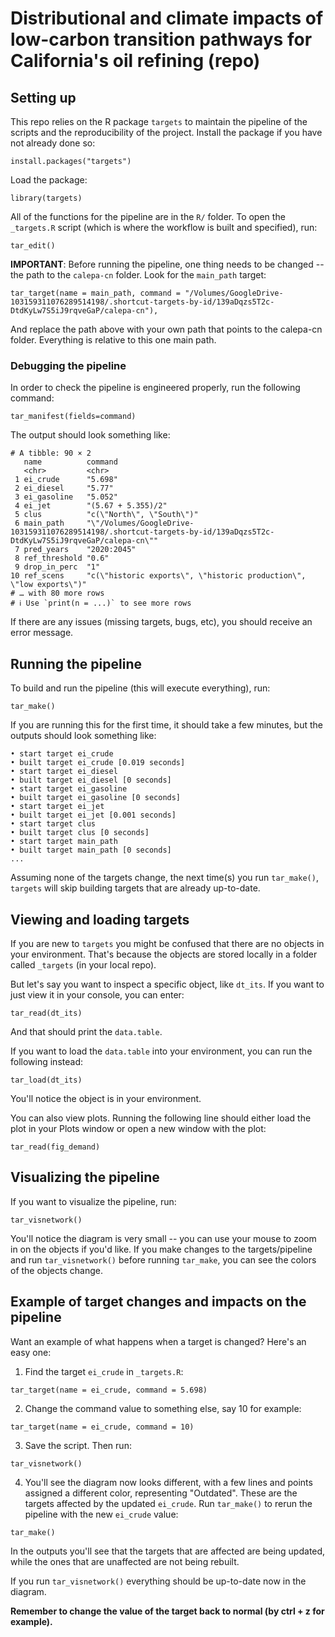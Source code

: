 # Distributional and climate impacts of low-carbon transition pathways for California's oil refining (repo)

## Setting up
This repo relies on the R package ``targets`` to maintain the pipeline of the scripts and the reproducibility of the project.
Install the package if you have not already done so:

```
install.packages("targets")
```

Load the package:

```
library(targets)
```

All of the functions for the pipeline are in the ``R/`` folder.
To open the ``_targets.R`` script (which is where the workflow is built and specified), run:

```
tar_edit()
```

**IMPORTANT**: Before running the pipeline, one thing needs to be changed -- the path to the ``calepa-cn`` folder. 
Look for the ``main_path`` target:

```
tar_target(name = main_path, command = "/Volumes/GoogleDrive-103159311076289514198/.shortcut-targets-by-id/139aDqzs5T2c-DtdKyLw7S5iJ9rqveGaP/calepa-cn"),
```

And replace the path above with your own path that points to the calepa-cn folder. Everything is relative to this one main path.

### Debugging the pipeline
In order to check the pipeline is engineered properly, run the following command:

```
tar_manifest(fields=command)
```

The output should look something like:
```
# A tibble: 90 × 2
   name          command                                                                                                             
   <chr>         <chr>                                                                                                               
 1 ei_crude      "5.698"                                                                                                             
 2 ei_diesel     "5.77"                                                                                                              
 3 ei_gasoline   "5.052"                                                                                                             
 4 ei_jet        "(5.67 + 5.355)/2"                                                                                                  
 5 clus          "c(\"North\", \"South\")"                                                                                           
 6 main_path     "\"/Volumes/GoogleDrive-103159311076289514198/.shortcut-targets-by-id/139aDqzs5T2c-DtdKyLw7S5iJ9rqveGaP/calepa-cn\""
 7 pred_years    "2020:2045"                                                                                                         
 8 ref_threshold "0.6"                                                                                                               
 9 drop_in_perc  "1"                                                                                                                 
10 ref_scens     "c(\"historic exports\", \"historic production\", \"low exports\")"                                                 
# … with 80 more rows
# ℹ Use `print(n = ...)` to see more rows
```
If there are any issues (missing targets, bugs, etc), you should receive an error message.

## Running the pipeline

To build and run the pipeline (this will execute everything), run:

```
tar_make()
```

If you are running this for the first time, it should take a few minutes, but the outputs should look something like:

```
• start target ei_crude
• built target ei_crude [0.019 seconds]
• start target ei_diesel
• built target ei_diesel [0 seconds]
• start target ei_gasoline
• built target ei_gasoline [0 seconds]
• start target ei_jet
• built target ei_jet [0.001 seconds]
• start target clus
• built target clus [0 seconds]
• start target main_path
• built target main_path [0 seconds]
...
```

Assuming none of the targets change, the next time(s) you run ``tar_make()``, ``targets`` will skip building targets that are already up-to-date. 

## Viewing and loading targets

If you are new to ``targets`` you might be confused that there are no objects in your environment. That's because the objects are stored locally in a folder called ``_targets`` (in your local repo).

But let's say you want to inspect a specific object, like ``dt_its``. If you want to just view it in your console, you can enter:

```
tar_read(dt_its)
```

And that should print the ``data.table``.

If you want to load the ``data.table`` into your environment, you can run the following instead:

```
tar_load(dt_its)
```

You'll notice the object is in your environment.

You can also view plots. Running the following line should either load the plot in your Plots window or open a new window with the plot:

```
tar_read(fig_demand)
```

## Visualizing the pipeline

If you want to visualize the pipeline, run:

```
tar_visnetwork()
```

You'll notice the diagram is very small -- you can use your mouse to zoom in on the objects if you'd like. If you make changes to the targets/pipeline and run ``tar_visnetwork()`` before running ``tar_make``, you can see the colors of the objects change.

## Example of target changes and impacts on the pipeline

Want an example of what happens when a target is changed? Here's an easy one:

1. Find the target ``ei_crude`` in ``_targets.R``:

```
tar_target(name = ei_crude, command = 5.698)
```

2. Change the command value to something else, say 10 for example:

```
tar_target(name = ei_crude, command = 10)
```

3. Save the script. Then run:

```
tar_visnetwork()
```

4. You'll see the diagram now looks different, with a few lines and points assigned a different color, representing "Outdated". These are the targets affected by the updated ``ei_crude``. Run ``tar_make()`` to rerun the pipeline with the new ``ei_crude`` value:

```
tar_make()
```

In the outputs you'll see that the targets that are affected are being updated, while the ones that are unaffected are not being rebuilt.

If you run ``tar_visnetwork()`` everything should be up-to-date now in the diagram.

**Remember to change the value of the target back to normal (by ctrl + z for example).**